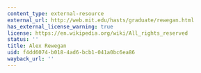 ```yaml
---
content_type: external-resource
external_url: http://web.mit.edu/hasts/graduate/rewegan.html
has_external_license_warning: true
license: https://en.wikipedia.org/wiki/All_rights_reserved
status: ''
title: Alex Rewegan
uid: f4dd6074-b018-4ad6-bcb1-041a0bc6ea86
wayback_url: ''
---
```

